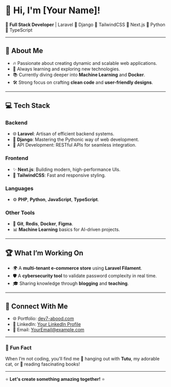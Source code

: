 # 👋 Hi, I'm [Your Name]!

🚀 **Full Stack Developer** | Laravel 🚀 Django 🚀 TailwindCSS 🚀 Next.js 🚀 Python 🚀 TypeScript

---

## 🌟 About Me

- 🔥 Passionate about creating dynamic and scalable web applications.
- 🌱 Always learning and exploring new technologies.
- 📚 Currently diving deeper into **Machine Learning** and **Docker**.
- 🛠️ Strong focus on crafting **clean code** and **user-friendly designs**.

---

## 💻 Tech Stack

### **Backend**
- 🌐 **Laravel**: Artisan of efficient backend systems.
- 🐍 **Django**: Mastering the Pythonic way of web development.
- 🌟 API Development: RESTful APIs for seamless integration.

### **Frontend**
- ✨ **Next.js**: Building modern, high-performance UIs.
- 🎨 **TailwindCSS**: Fast and responsive styling.

### **Languages**
- ⚙️ **PHP**, **Python**, **JavaScript**, **TypeScript**.

### **Other Tools**
- 🔧 **Git**, **Redis**, **Docker**, **Figma**.
- 📊 **Machine Learning** basics for AI-driven projects.

---

## 🏆 What I’m Working On
- 🌍 A **multi-tenant e-commerce store** using **Laravel Filament**.
- 🛡️ A **cybersecurity tool** to validate password complexity in real time.
- 🎓 Sharing knowledge through **blogging** and **teaching**.

---

## 🤝 Connect With Me

- 🌐 Portfolio: [dev7-abood.com](https://dev7-abood.com)
- 💼 LinkedIn: [Your LinkedIn Profile](#)
- 💌 Email: [YourEmail@example.com](mailto:YourEmail@example.com)

---

### 🌟 Fun Fact
When I’m not coding, you’ll find me 🐾 hanging out with **Tutu**, my adorable cat, or 📖 reading fascinating books!

---
⭐️ **Let's create something amazing together!** ⭐️
